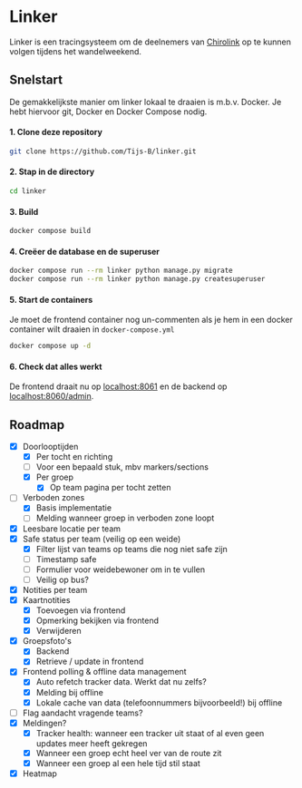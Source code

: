 # Linker

Linker is een tracingsysteem om de deelnemers van [Chirolink](https://chirolink.be) op te kunnen volgen tijdens het wandelweekend.

## Snelstart

De gemakkelijkste manier om linker lokaal te draaien is m.b.v. Docker. Je hebt hiervoor git, Docker en Docker Compose nodig.

#### 1. Clone deze repository

```bash
git clone https://github.com/Tijs-B/linker.git
```

#### 2. Stap in de directory

```bash
cd linker
```

#### 3. Build

```bash
docker compose build
```

#### 4. Creëer de database en de superuser

```bash
docker compose run --rm linker python manage.py migrate
docker compose run --rm linker python manage.py createsuperuser
```

#### 5. Start de containers

Je moet de frontend container nog un-commenten als je hem in een docker container wilt draaien in `docker-compose.yml`

```bash
docker compose up -d
```

#### 6. Check dat alles werkt

De frontend draait nu op [localhost:8061](http://localhost:8060) en de backend op [localhost:8060/admin](http://localhost:8060/admin).

## Roadmap

- [x] Doorlooptijden
  - [x] Per tocht en richting
  - [ ] Voor een bepaald stuk, mbv markers/sections
  - [x] Per groep
    - [x] Op team pagina per tocht zetten
- [ ] Verboden zones
  - [x] Basis implementatie
  - [ ] Melding wanneer groep in verboden zone loopt
- [x] Leesbare locatie per team
- [x] Safe status per team (veilig op een weide)
  - [x] Filter lijst van teams op teams die nog niet safe zijn
  - [ ] Timestamp safe
  - [ ] Formulier voor weidebewoner om in te vullen
  - [ ] Veilig op bus?
- [x] Notities per team
- [x] Kaartnotities
  - [x] Toevoegen via frontend
  - [x] Opmerking bekijken via frontend
  - [x] Verwijderen
- [x] Groepsfoto's
  - [x] Backend
  - [x] Retrieve / update in frontend
- [x] Frontend polling & offline data management
  - [x] Auto refetch tracker data. Werkt dat nu zelfs?
  - [x] Melding bij offline
  - [x] Lokale cache van data (telefoonnummers bijvoorbeeld!) bij offline
- [ ] Flag aandacht vragende teams?
- [x] Meldingen?
  - [x] Tracker health: wanneer een tracker uit staat of al even geen updates meer heeft gekregen
  - [x] Wanneer een groep echt heel ver van de route zit
  - [x] Wanneer een groep al een hele tijd stil staat
- [x] Heatmap
